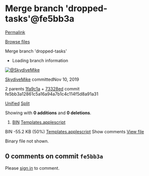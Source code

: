 # Merge branch 'dropped-tasks'@fe5bb3a

[Permalink](merge-branch-dropped-tasks-fe5bb3a.md)

[Browse files](../tree/skydivemike-templates.md)

 Merge branch 'dropped-tasks'

* Loading branch information

 [![@SkydiveMike](https://avatars.githubusercontent.com/u/119014?s=40&v=4)](https://github.com/SkydiveMike)

[SkydiveMike](../skydivemike-templates-8.md) committedNov 10, 2019

 2 parents [1fa9c1a](https://github.com/SkydiveMike/templates/commit/1fa9c1a8e7fd88ca73303ccbfbe24da667064c07) + [73328ed](https://github.com/SkydiveMike/templates/commit/73328ed59ea0cf2be130870ef6c0b7194c2255fb) commit fe5bb3a12861c5a16a94a7b1c4c114f5d8a91a31

 [Unified](https://github.com/SkydiveMike/templates/commit/fe5bb3a12861c5a16a94a7b1c4c114f5d8a91a31?branch=fe5bb3a12861c5a16a94a7b1c4c114f5d8a91a31&diff=unified) [Split](https://github.com/SkydiveMike/templates/commit/fe5bb3a12861c5a16a94a7b1c4c114f5d8a91a31?branch=fe5bb3a12861c5a16a94a7b1c4c114f5d8a91a31&diff=split)

 Showing with **0 additions** and **0 deletions**.

1.  [BIN](merge-branch-dropped-tasks-fe5bb3a.md#diff-e8343d20c76ab3557a42d265f391d5308e019fab193b4a29fe920405db82da6e) [Templates.applescript](merge-branch-dropped-tasks-fe5bb3a.md#diff-e8343d20c76ab3557a42d265f391d5308e019fab193b4a29fe920405db82da6e)

 BIN -55.2 KB \(50%\) [Templates.applescript](merge-branch-dropped-tasks-fe5bb3a.md#diff-e8343d20c76ab3557a42d265f391d5308e019fab193b4a29fe920405db82da6e)  Show comments [View file](https://github.com/SkydiveMike/templates/blob/fe5bb3a12861c5a16a94a7b1c4c114f5d8a91a31/Templates.applescript)

 Binary file not shown.

##  0 comments on commit `fe5bb3a`

 Please [sign in](https://github.com/login?return_to=https%3A%2F%2Fgithub.com%2FSkydiveMike%2Ftemplates%2Fcommit%2Ffe5bb3a12861c5a16a94a7b1c4c114f5d8a91a31) to comment.

